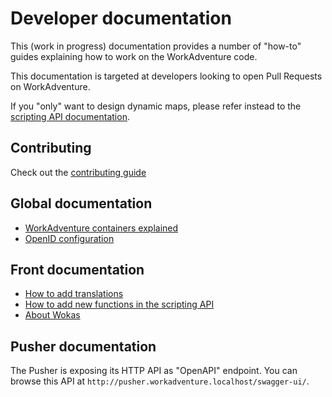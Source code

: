 # Developer documentation

This (work in progress) documentation provides a number of "how-to" guides explaining how to work on the WorkAdventure
code.

This documentation is targeted at developers looking to open Pull Requests on WorkAdventure.

If you "only" want to design dynamic maps, please refer instead to the [scripting API documentation](https://workadventu.re/map-building/scripting.md).

## Contributing

Check out the [contributing guide](../../CONTRIBUTING.md)


## Global documentation

- [WorkAdventure containers explained](communication-between-services.md)
- [OpenID configuration](openid.md)

## Front documentation

- [How to add translations](how-to-translate.md)
- [How to add new functions in the scripting API](contributing-to-scripting-api.md)
- [About Wokas](wokas.md)

## Pusher documentation

The Pusher is exposing its HTTP API as "OpenAPI" endpoint.
You can browse this API at `http://pusher.workadventure.localhost/swagger-ui/`.
